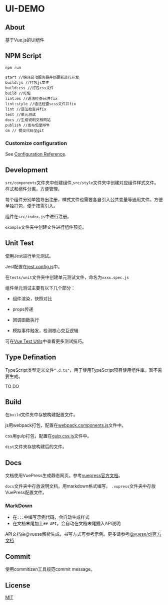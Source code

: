 # UI-DEMO

## About
基于Vue.js的UI组件

## NPM Script
``npm run``
```
start //编译启动服务器并热更新进行开发
build:js //打包js文件
build:css //打包css文件
build //打包
lint:es //语法检查es并fix
lint:style //语法检查scss文件并fix
lint //语法检查并fix
test //单元测试
docs //生成说明文档网站
publish //发布包至NPM
cm // 提交代码至git
```

### Customize configuration
See [Configuration Reference](https://cli.vuejs.org/config/).

## Development
``src/components``文件夹中创建组件,``src/style``文件夹中创建对应组件样式文件。样式和组件分离，方便管理。

每个组件分别单独导出注册，样式文件也需要各自引入公共变量等通用文件。方便单独打包，便于按需引入。

组件在``src/index.js``中进行注册。

``example``文件夹中创建文件进行组件预览。

## Unit Test
使用Jest进行单元测试。

Jest配置在[jest.config.js](./jest.config.js)中。

在``tests/unit``文件夹中创建单元测试文件，命名为``xxxx.spec.js``

组件单元测试主要有以下几个部分：
+ 组件渲染，快照对比

+ props传递

- 回调函数执行

- 模拟事件触发，检测核心交互逻辑

可在[Vue Test Utils](https://vue-test-utils.vuejs.org/zh/)中查看更多测试技巧。

## Type Defination
TypeScript类型定义文件``“.d.ts"``，用于使用TypeScript项目使用组件库。暂不需要生成。

TO DO

## Build
在``build``文件夹中存放构建配置文件。

js用webpack打包，配置在[webpack.components.js](build/webpack.components.js)文件中。

css用gulp打包，配置在[gulp.css.js](build/gulp.css.js)文件中。

``dist``文件夹存放构建后的文件。

## Docs
文档使用VuePress生成静态网页。参考[vuepress官方文档](https://vuepress.vuejs.org/zh/)。

``docs``文件夹中存放说明文档，用markdown格式编写。
``.vupress``文件夹中存放VuePress配置文件。

### MarkDown
+ 在``:::``中编写示例代码，会自动生成样式
+ 在文档末尾加上``## API``，会自动在文档末尾插入API说明

API文档由@vuese解析生成，书写方式可参考示例。更多请参考[@vuese/cli官方文档](https://vuese.org/cli/)

## Commit
使用commitizen工具规范commit message。

## License
[MIT](http://opensource.org/licenses/MIT)
